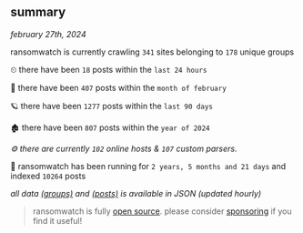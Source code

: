 
## summary
_february 27th, 2024_

ransomwatch is currently crawling `341` sites belonging to `178` unique groups

⏲ there have been `18` posts within the `last 24 hours`

🦈 there have been `407` posts within the `month of february`

🪐 there have been `1277` posts within the `last 90 days`

🏚 there have been `807` posts within the `year of 2024`

_⚙️ there are currently `102` online hosts & `107` custom parsers._

🦕 ransomwatch has been running for `2 years, 5 months and 21 days` and indexed `10264` posts

_all data  [(groups)](http://ransomwhat.telemetry.ltd/groups) and [(posts)](http://ransomwhat.telemetry.ltd/posts) is available in JSON (updated hourly)_

> ransomwatch is fully [open source](https://github.com/joshhighet/ransomwatch#ransomwatch--). please consider [sponsoring](https://github.com/sponsors/joshhighet) if you find it useful!

